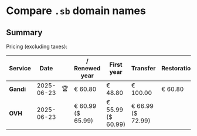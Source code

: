 # Compare `.sb` domain names

## Summary

Pricing (excluding taxes):

| Service | Date |  | / Renewed year | First year | Transfer | Restoration |
|--|--|--|--|--|--|--|
| **Gandi** | 2025-06-23 | 🏆 | € 60.80 | € 48.80 | € 100.00 | € 60.80 |
| **OVH** | 2025-06-23 |  | € 60.99<br>($ 65.99) | € 55.99<br>($ 60.99) | € 66.99<br>($ 72.99) |  |
